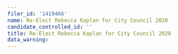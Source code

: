 ```yaml
---
filer_id: '1419466'
name: Re-Elect Rebecca Kaplan for City Council 2020
candidate_controlled_id: ''
title: Re-Elect Rebecca Kaplan for City Council 2020
data_warning: 
---
```

